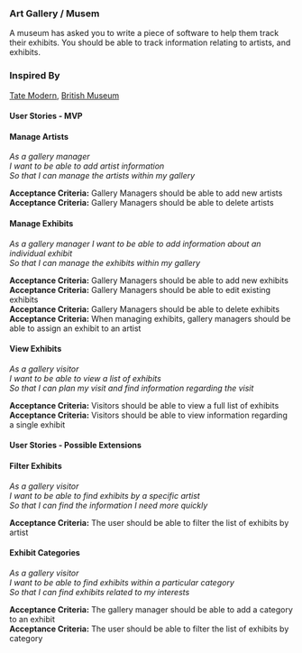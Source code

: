 ### Art Gallery / Musem

A museum has asked you to write a piece of software to help them track their exhibits. You should be able to track information relating to artists, and exhibits.

### Inspired By
[Tate Modern](http://www.tate.org.uk/), [British Museum](http://www.britishmuseum.org/whats_on/exhibitions/rodin-1.aspx)

#### User Stories - MVP

#### Manage Artists

_As a gallery manager_ <br />
_I want to be able to add artist information_ <br />
_So that I can manage the artists within my gallery_ <br />

**Acceptance Criteria:** Gallery Managers should be able to add new artists <br />
**Acceptance Criteria:** Gallery Managers should be able to delete artists <br />

#### Manage Exhibits

_As a gallery manager_
_I want to be able to add information about an individual exhibit_ <br />
_So that I can manage the exhibits within my gallery_ <br />

**Acceptance Criteria:** Gallery Managers should be able to add new exhibits <br />
**Acceptance Criteria:** Gallery Managers should be able to edit existing exhibits <br />
**Acceptance Criteria:** Gallery Managers should be able to delete exhibits <br />
**Acceptance Criteria:** When managing exhibits, gallery managers should be able to assign an exhibit to an artist <br />

#### View Exhibits

_As a gallery visitor_<br />
_I want to be able to view a list of exhibits_<br />
_So that I can plan my visit and find information regarding the visit_

**Acceptance Criteria:** Visitors should be able to view a full list of exhibits <br />
**Acceptance Criteria:** Visitors should be able to view information regarding a single exhibit <br />

#### User Stories - Possible Extensions

#### Filter Exhibits

_As a gallery visitor_<br />
_I want to be able to find exhibits by a specific artist_ <br />
_So that I can find the information I need more quickly_ <br />

**Acceptance Criteria:** The user should be able to filter the list of exhibits by artist

#### Exhibit Categories

_As a gallery visitor_ <br />
_I want to be able to find exhibits within a particular category_<br />
_So that I can find exhibits related to my interests_

**Acceptance Criteria:** The gallery manager should be able to add a category to an exhibit <br />
**Acceptance Criteria:** The user should be able to filter the list of exhibits by category
